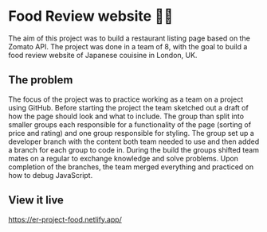 # Food Review website 🌮🥑

The aim of this project was to build a restaurant listing page based on the Zomato API. The project was done in a team of 8, with the goal to build a food review website of Japanese couisine in London, UK. 

## The problem 

The focus of the project was to practice working as a team on a project using GitHub. Before starting the project the team sketched out a draft of how the page should look and what to include. The group than split into smaller groups each responsible for a functionality of the page (sorting of price and rating) and one group responsible for styling. The group set up a developer branch with the content both team needed to use and then added a branch for each group to code in. During the build the groups shifted team mates on a regular to exchange knowledge and solve problems. Upon completion of the branches, the team merged everything and practiced on how to debug JavaScript. 

## View it live

https://er-project-food.netlify.app/


